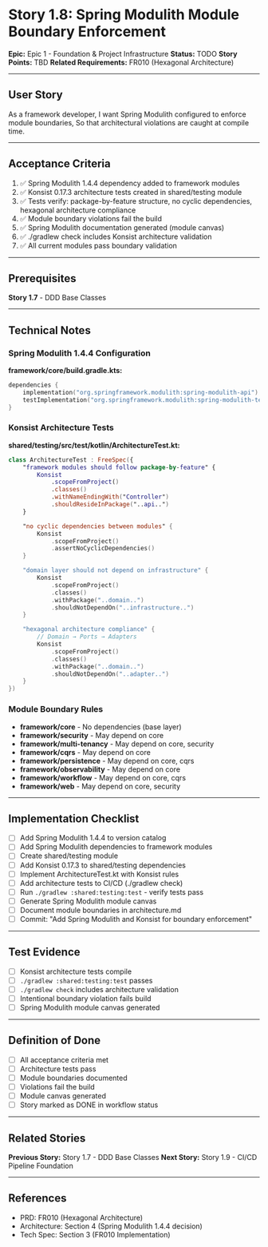 # Story 1.8: Spring Modulith Module Boundary Enforcement

**Epic:** Epic 1 - Foundation & Project Infrastructure
**Status:** TODO
**Story Points:** TBD
**Related Requirements:** FR010 (Hexagonal Architecture)

---

## User Story

As a framework developer,
I want Spring Modulith configured to enforce module boundaries,
So that architectural violations are caught at compile time.

---

## Acceptance Criteria

1. ✅ Spring Modulith 1.4.4 dependency added to framework modules
2. ✅ Konsist 0.17.3 architecture tests created in shared/testing module
3. ✅ Tests verify: package-by-feature structure, no cyclic dependencies, hexagonal architecture compliance
4. ✅ Module boundary violations fail the build
5. ✅ Spring Modulith documentation generated (module canvas)
6. ✅ ./gradlew check includes Konsist architecture validation
7. ✅ All current modules pass boundary validation

---

## Prerequisites

**Story 1.7** - DDD Base Classes

---

## Technical Notes

### Spring Modulith 1.4.4 Configuration

**framework/core/build.gradle.kts:**
```kotlin
dependencies {
    implementation("org.springframework.modulith:spring-modulith-api")
    testImplementation("org.springframework.modulith:spring-modulith-test")
}
```

### Konsist Architecture Tests

**shared/testing/src/test/kotlin/ArchitectureTest.kt:**
```kotlin
class ArchitectureTest : FreeSpec({
    "framework modules should follow package-by-feature" {
        Konsist
            .scopeFromProject()
            .classes()
            .withNameEndingWith("Controller")
            .shouldResideInPackage("..api..")
    }

    "no cyclic dependencies between modules" {
        Konsist
            .scopeFromProject()
            .assertNoCyclicDependencies()
    }

    "domain layer should not depend on infrastructure" {
        Konsist
            .scopeFromProject()
            .classes()
            .withPackage("..domain..")
            .shouldNotDependOn("..infrastructure..")
    }

    "hexagonal architecture compliance" {
        // Domain → Ports → Adapters
        Konsist
            .scopeFromProject()
            .classes()
            .withPackage("..domain..")
            .shouldNotDependOn("..adapter..")
    }
})
```

### Module Boundary Rules

- **framework/core** - No dependencies (base layer)
- **framework/security** - May depend on core
- **framework/multi-tenancy** - May depend on core, security
- **framework/cqrs** - May depend on core
- **framework/persistence** - May depend on core, cqrs
- **framework/observability** - May depend on core
- **framework/workflow** - May depend on core, cqrs
- **framework/web** - May depend on core, security

---

## Implementation Checklist

- [ ] Add Spring Modulith 1.4.4 to version catalog
- [ ] Add Spring Modulith dependencies to framework modules
- [ ] Create shared/testing module
- [ ] Add Konsist 0.17.3 to shared/testing dependencies
- [ ] Implement ArchitectureTest.kt with Konsist rules
- [ ] Add architecture tests to CI/CD (./gradlew check)
- [ ] Run `./gradlew :shared:testing:test` - verify tests pass
- [ ] Generate Spring Modulith module canvas
- [ ] Document module boundaries in architecture.md
- [ ] Commit: "Add Spring Modulith and Konsist for boundary enforcement"

---

## Test Evidence

- [ ] Konsist architecture tests compile
- [ ] `./gradlew :shared:testing:test` passes
- [ ] `./gradlew check` includes architecture validation
- [ ] Intentional boundary violation fails build
- [ ] Spring Modulith module canvas generated

---

## Definition of Done

- [ ] All acceptance criteria met
- [ ] Architecture tests pass
- [ ] Module boundaries documented
- [ ] Violations fail the build
- [ ] Module canvas generated
- [ ] Story marked as DONE in workflow status

---

## Related Stories

**Previous Story:** Story 1.7 - DDD Base Classes
**Next Story:** Story 1.9 - CI/CD Pipeline Foundation

---

## References

- PRD: FR010 (Hexagonal Architecture)
- Architecture: Section 4 (Spring Modulith 1.4.4 decision)
- Tech Spec: Section 3 (FR010 Implementation)
